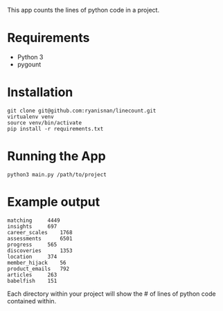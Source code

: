 This app counts the lines of python code in a project.

# Requirements

- Python 3
- pygount

# Installation

```
git clone git@github.com:ryanisnan/linecount.git
virtualenv venv
source venv/bin/activate
pip install -r requirements.txt
```

# Running the App

`python3 main.py /path/to/project`

# Example output

```
matching 	 4449
insights 	 697
career_scales 	 1768
assessments 	 6501
progress 	 565
discoveries 	 1353
location 	 374
member_hijack 	 56
product_emails 	 792
articles 	 263
babelfish 	 151
```

Each directory within your project will show the # of lines of python code contained within.